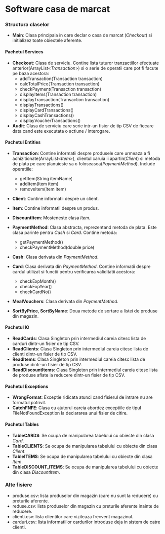 # Software casa de marcat

### Structura claselor
- __Main__: Clasa principala in care declar o casa de marcat (_Checkout_) si initializez toate obiectele aferente.

#### Pachetul Services
- __Checkout__: Clasa de serviciu. Contine lista tuturor tranzactiilor efectuate anterior(ArrayList<_Transaction_>) si o serie de operatii care pot fi facute pe baza acestora:
    - addTransaction(Transaction transaction)
    - calcTotalPrice(Transaction transaction)
    - checkPayment(Transaction transaction)
    - displayItems(Transaction transaction)
    - displayTransaction(Transaction transaction)
    - displayTransactions()
    - displayCardTransactions()
    - displayCashTransactions()
    - displayVoucherTransactions()
- __Audit__: Clasa de serviciu care scrie intr-un fisier de tip CSV de fiecare data cand este executata o actiune / interogare.

#### Pachetul Entities
- __Transaction__: Contine informatii despre produsele care urmeaza a fi achizitionate(ArrayList<_Item_>), clientul caruia ii apartin(_Client_) si metoda de plata pe care planuieste sa o foloseasca(_PaymentMethod_). Include operatiile:
    - getItem(String itemName)
    - addItem(Item item)
    - removeItem(Item item)

- __Client__: Contine informatii despre un client.

- __Item__: Contine informatii despre un produs.

- __DiscountItem__: Mosteneste clasa _Item_.

- __PaymentMethod__: Clasa abstracta, reprezentand metoda de plata. Este clasa parinte pentru _Cash_ si _Card_. Contine metoda:
    - getPaymentMethod()
    - checkPaymentMethod(double price)

- __Cash__: Clasa derivata din _PaymentMethod_.

- __Card__: Clasa derivata din _PaymentMethod_. Contine informatii despre cardul utilizat si functii pentru verificarea validitatii acestora:
    - checkExpMonth()
    - checkExpYear()
    - checkCardNo()

- __MealVouchers__: Clasa derivata din _PaymentMethod_.

- __SortByPrice__, __SortByName__: Doua metode de sortare a listei de produse din magazin.

#### Pachetul IO
- __ReadCards__: Clasa Singleton prin intermediul careia citesc lista de carduri dintr-un fisier de tip CSV.
- __ReadClients__: Clasa Singleton prin intermediul careia citesc lista de clienti dintr-un fisier de tip CSV.
- __ReadItems__: Clasa Singleton prin intermediul careia citesc lista de produse dintr-un fisier de tip CSV.
- __ReadDiscountItems__: Clasa Singleton prin intermediul careia citesc lista de produse aflate la reducere dintr-un fisier de tip CSV.

#### Pachetul Exceptions
- __WrongFormat__: Exceptie ridicata atunci cand fisierul de intrare nu are formatul potrivit.
- __CatchFNFE__: Clasa cu ajutorul careia abordez exceptiile de tipul FileNotFoundException la declararea unui fisier de citire.

#### Pachetul Tables
- __TableCARDS__: Se ocupa de manipularea tabelului cu obiecte din clasa _Card_.
- __TableCLIENTS__: Se ocupa de manipularea tabelului cu obiecte din clasa _Client_.
- __TableITEMS__: Se ocupa de manipularea tabelului cu obiecte din clasa _Item_.
- __TableDISCOUNT_ITEMS__: Se ocupa de manipularea tabelului cu obiecte din clasa _DiscountItem_.

### Alte fisiere
- produse.csv: lista produselor din magazin (care nu sunt la reducere) cu preturile aferente.
- reduse.csv: lista produselor din magazin cu preturile aferente inainte de reducere.
- clienti.csv: lista clientilor care viziteaza frecvent magazinul.
- carduri.csv: lista informatiilor cardurilor introduse deja in sistem de catre clienti.
